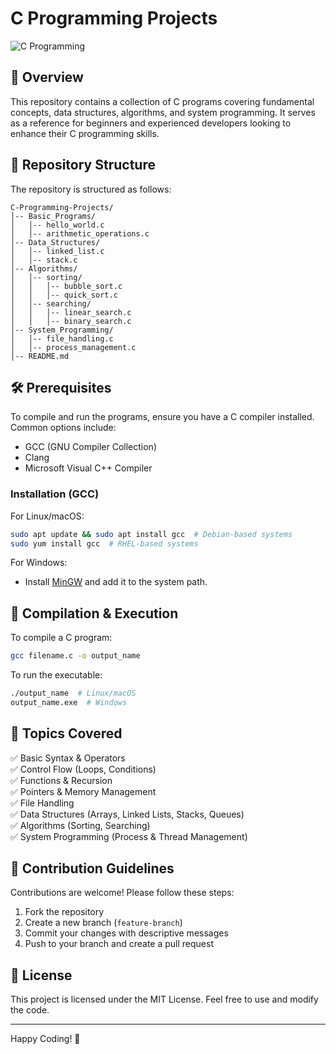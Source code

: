 # C Programming Projects

![C Programming](https://upload.wikimedia.org/wikipedia/commons/1/19/C_Logo.png)

## 📌 Overview
This repository contains a collection of C programs covering fundamental concepts, data structures, algorithms, and system programming. It serves as a reference for beginners and experienced developers looking to enhance their C programming skills.

## 📁 Repository Structure
The repository is structured as follows:

```
C-Programming-Projects/
│-- Basic_Programs/
│   │-- hello_world.c
│   │-- arithmetic_operations.c
│-- Data_Structures/
│   │-- linked_list.c
│   │-- stack.c
│-- Algorithms/
│   │-- sorting/
│   │   │-- bubble_sort.c
│   │   │-- quick_sort.c
│   │-- searching/
│   │   │-- linear_search.c
│   │   │-- binary_search.c
│-- System_Programming/
│   │-- file_handling.c
│   │-- process_management.c
│-- README.md
```

## 🛠 Prerequisites
To compile and run the programs, ensure you have a C compiler installed. Common options include:
- GCC (GNU Compiler Collection)
- Clang
- Microsoft Visual C++ Compiler

### Installation (GCC)
For Linux/macOS:
```sh
sudo apt update && sudo apt install gcc  # Debian-based systems
sudo yum install gcc  # RHEL-based systems
```

For Windows:
- Install [MinGW](https://www.mingw-w64.org/) and add it to the system path.

## 🚀 Compilation & Execution
To compile a C program:
```sh
gcc filename.c -o output_name
```
To run the executable:
```sh
./output_name  # Linux/macOS
output_name.exe  # Windows
```

## 📌 Topics Covered
✅ Basic Syntax & Operators  
✅ Control Flow (Loops, Conditions)  
✅ Functions & Recursion  
✅ Pointers & Memory Management  
✅ File Handling  
✅ Data Structures (Arrays, Linked Lists, Stacks, Queues)  
✅ Algorithms (Sorting, Searching)  
✅ System Programming (Process & Thread Management)  

## 🤝 Contribution Guidelines
Contributions are welcome! Please follow these steps:
1. Fork the repository
2. Create a new branch (`feature-branch`)
3. Commit your changes with descriptive messages
4. Push to your branch and create a pull request

## 📜 License
This project is licensed under the MIT License. Feel free to use and modify the code.

---
Happy Coding! 🚀

